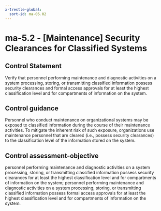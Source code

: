```yaml
---
x-trestle-global:
  sort-id: ma-05.02
---
```


# ma-5.2 - \[Maintenance\] Security Clearances for Classified Systems

## Control Statement

Verify that personnel performing maintenance and diagnostic activities on a system processing, storing, or transmitting classified information possess security clearances and formal access approvals for at least the highest classification level and for compartments of information on the system.

## Control guidance

Personnel who conduct maintenance on organizational systems may be exposed to classified information during the course of their maintenance activities. To mitigate the inherent risk of such exposure, organizations use maintenance personnel that are cleared (i.e., possess security clearances) to the classification level of the information stored on the system.

## Control assessment-objective

personnel performing maintenance and diagnostic activities on a system processing, storing, or transmitting classified information possess security clearances for at least the highest classification level and for compartments of information on the system;
personnel performing maintenance and diagnostic activities on a system processing, storing, or transmitting classified information possess formal access approvals for at least the highest classification level and for compartments of information on the system.
